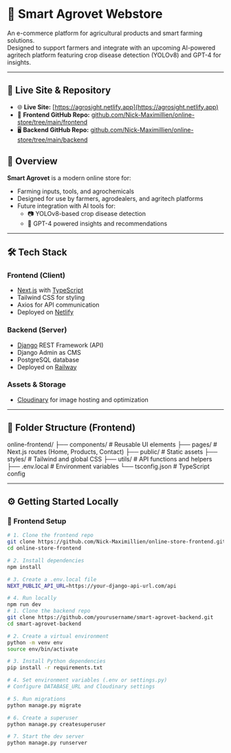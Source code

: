 # 🌾 Smart Agrovet Webstore

An e-commerce platform for agricultural products and smart farming solutions.  
Designed to support farmers and integrate with an upcoming AI-powered agritech platform featuring crop disease detection (YOLOv8) and GPT-4 for insights.

---

## 🔗 Live Site & Repository

- 🌐 **Live Site:** [https://agrosight.netlify.app](https://agrosight.netlify.app)  
- 📁 **Frontend GitHub Repo:** [github.com/Nick-Maximillien/online-store/tree/main/frontend](https://github.com/Nick-Maximillien/online-store/tree/main/frontend)  
- 🖥 **Backend GitHub Repo:** [github.com/Nick-Maximillien/online-store/tree/main/backend](https://github.com/Nick-Maximillien/online-store/tree/main/backend)



## 📌 Overview

**Smart Agrovet** is a modern online store for:
- Farming inputs, tools, and agrochemicals
- Designed for use by farmers, agrodealers, and agritech platforms
- Future integration with AI tools for:
  - 📷 YOLOv8-based crop disease detection
  - 🤖 GPT-4 powered insights and recommendations

---

## 🛠 Tech Stack

### Frontend (Client)
- [Next.js](https://nextjs.org/) with [TypeScript](https://www.typescriptlang.org/)
- Tailwind CSS for styling
- Axios for API communication
- Deployed on [Netlify](https://netlify.com)

### Backend (Server)
- [Django](https://www.djangoproject.com/) REST Framework (API)
- Django Admin as CMS
- PostgreSQL database
- Deployed on [Railway](https://railway.app)

### Assets & Storage
- [Cloudinary](https://cloudinary.com/) for image hosting and optimization

---

## 📁 Folder Structure (Frontend)

online-frontend/
├── components/ # Reusable UI elements
├── pages/ # Next.js routes (Home, Products, Contact)
├── public/ # Static assets
├── styles/ # Tailwind and global CSS
├── utils/ # API functions and helpers
├── .env.local # Environment variables
└── tsconfig.json # TypeScript config


---

## ⚙️ Getting Started Locally

### 🚀 Frontend Setup

```bash
# 1. Clone the frontend repo
git clone https://github.com/Nick-Maximillien/online-store-frontend.git
cd online-store-frontend

# 2. Install dependencies
npm install

# 3. Create a .env.local file
NEXT_PUBLIC_API_URL=https://your-django-api-url.com/api

# 4. Run locally
npm run dev
# 1. Clone the backend repo
git clone https://github.com/yourusername/smart-agrovet-backend.git
cd smart-agrovet-backend

# 2. Create a virtual environment
python -m venv env
source env/bin/activate

# 3. Install Python dependencies
pip install -r requirements.txt

# 4. Set environment variables (.env or settings.py)
# Configure DATABASE_URL and Cloudinary settings

# 5. Run migrations
python manage.py migrate

# 6. Create a superuser
python manage.py createsuperuser

# 7. Start the dev server
python manage.py runserver
